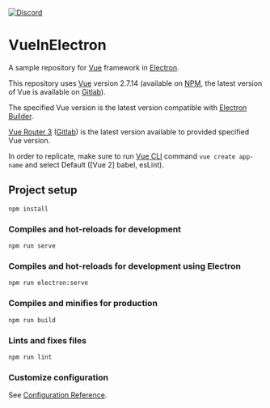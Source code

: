 [![Discord](https://img.shields.io/discord/129301308883730432.svg?color=7289da&label=Discord&logo=discord&style=flat-square)](https://discord.gg/0imKLxQ9nffTVfG2) 

# VueInElectron
A sample repository for [Vue](https://vuejs.org/guide/introduction.html) framework in [Electron](https://www.electronjs.org/docs/latest/). 

This repository uses [Vue](https://v2.vuejs.org/v2/guide/) version 2.7.14 \(available on [NPM](https://www.npmjs.com/package/vue/v/2.7.14), the latest version of Vue is available on [Gitlab](https://github.com/vuejs/core)\).

The specified Vue version is the latest version compatible with [Electron Builder](https://github.com/nklayman/vue-cli-plugin-electron-builder).

[Vue Router 3](https://v3.router.vuejs.org/) \([Gitlab](https://github.com/vuejs/vue-router)\) is the latest version available to provided specified Vue version.

In order to replicate, make sure to run [Vue CLI](https://cli.vuejs.org/) command `vue create app-name` and select Default \(\[Vue 2\] babel, esLint\).

## Project setup
```
npm install
```

### Compiles and hot-reloads for development
```
npm run serve
```

### Compiles and hot-reloads for development using Electron
```
npm run electron:serve
```

### Compiles and minifies for production
```
npm run build
```

### Lints and fixes files
```
npm run lint
```

### Customize configuration
See [Configuration Reference](https://cli.vuejs.org/config/).
